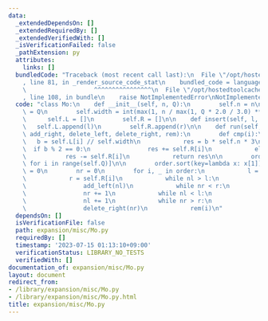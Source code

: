 ```yaml
---
data:
  _extendedDependsOn: []
  _extendedRequiredBy: []
  _extendedVerifiedWith: []
  _isVerificationFailed: false
  _pathExtension: py
  attributes:
    links: []
  bundledCode: "Traceback (most recent call last):\n  File \"/opt/hostedtoolcache/Python/3.11.4/x64/lib/python3.11/site-packages/onlinejudge_verify/documentation/build.py\"\
    , line 81, in _render_source_code_stat\n    bundled_code = language.bundle(\n\
    \                   ^^^^^^^^^^^^^^^^\n  File \"/opt/hostedtoolcache/Python/3.11.4/x64/lib/python3.11/site-packages/onlinejudge_verify/languages/python.py\"\
    , line 108, in bundle\n    raise NotImplementedError\nNotImplementedError\n"
  code: "class Mo:\n    def __init__(self, n, Q):\n        self.n = n\n        self.Q\
    \ = Q\n        self.width = int(max(1, n / max(1, Q * 2.0 / 3.0) ** 0.5))\n  \
    \      self.L = []\n        self.R = []\n\n    def insert(self, l, r):\n     \
    \   self.L.append(l)\n        self.R.append(r)\n\n    def run(self, add_left,\
    \ add_right, delete_left, delete_right, rem):\n        def cmp(i):\n         \
    \   b = self.L[i] // self.width\n            res = b * self.n * 3\n          \
    \  if b % 2 == 0:\n                res += self.R[i]\n            else:\n     \
    \           res -= self.R[i]\n            return res\n\n        order = [(i, cmp(i))\
    \ for i in range(self.Q)]\n\n        order.sort(key=lambda x: x[1])\n        nl\
    \ = 0\n        nr = 0\n        for i, _ in order:\n            l = self.L[i]\n\
    \            r = self.R[i]\n            while nl > l:\n                nl -= 1\n\
    \                add_left(nl)\n            while nr < r:\n                add_right(nr)\n\
    \                nr += 1\n            while nl < l:\n                delete_left(nl)\n\
    \                nl += 1\n            while nr > r:\n                nr -= 1\n\
    \                delete_right(nr)\n            rem(i)\n"
  dependsOn: []
  isVerificationFile: false
  path: expansion/misc/Mo.py
  requiredBy: []
  timestamp: '2023-07-15 01:13:10+09:00'
  verificationStatus: LIBRARY_NO_TESTS
  verifiedWith: []
documentation_of: expansion/misc/Mo.py
layout: document
redirect_from:
- /library/expansion/misc/Mo.py
- /library/expansion/misc/Mo.py.html
title: expansion/misc/Mo.py
---
```

